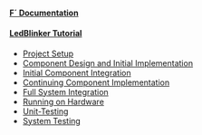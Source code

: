 
<h4><a href="https://nasa.github.io/fprime/">F´ Documentation</a></h4>
  <ul>
    <!-- empty list for consistent spacing between items -->
  </ul>
<h4><a href="https://fprime-community.github.io/fprime-workshop-led-blinker/">LedBlinker Tutorial</a></h4>
    <ul>
      <li><a href="https://fprime-community.github.io/fprime-workshop-led-blinker/docs/project-setup.html">Project Setup</a></li>
      <li><a href="https://fprime-community.github.io/fprime-workshop-led-blinker/docs/component-implementation-1.html">Component Design and Initial Implementation</a></li>
      <li><a href="https://fprime-community.github.io/fprime-workshop-led-blinker/docs/initial-integration.html">Initial Component Integration</a></li>
      <li><a href="https://fprime-community.github.io/fprime-workshop-led-blinker/docs/component-implementation-2.html">Continuing Component Implementation</a></li>
      <li><a href="https://fprime-community.github.io/fprime-workshop-led-blinker/docs/full-integration.html">Full System Integration</a></li>
      <li><a href="https://fprime-community.github.io/fprime-workshop-led-blinker/docs/running-on-hardware.html">Running on Hardware</a></li>
      <li><a href="https://fprime-community.github.io/fprime-workshop-led-blinker/docs/unit-testing.html">Unit-Testing</a></li>
      <li><a href="https://fprime-community.github.io/fprime-workshop-led-blinker/docs/system-testing.html">System Testing</a></li>
    </ul>
